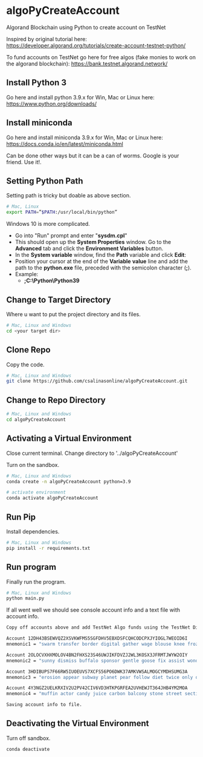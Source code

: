 # algoPyCreateAccount
Algorand Blockchain using Python to create account on TestNet

Inspired by original tutorial here: 
https://developer.algorand.org/tutorials/create-account-testnet-python/

To fund accounts on TestNet go here for free algos (fake monies to work on the algorand blockchain):
https://bank.testnet.algorand.network/


## Install Python 3
Go here and install python 3.9.x for Win, Mac or Linux here: 
https://www.python.org/downloads/

## Install miniconda
Go here and install miniconda 3.9.x for Win, Mac or Linux here: 
https://docs.conda.io/en/latest/miniconda.html

Can be done other ways but it can be a can of worms.  Google is your friend. Use it!.

## Setting Python Path
Setting path is tricky but doable as above section.
```bash
# Mac, Linux
export PATH=”$PATH:/usr/local/bin/python”
```

Windows 10 is more complicated.

- Go into "Run" prompt and enter "**sysdm.cpl**"
- This should open up the **System Properties** window. Go to the **Advanced** tab and click the **Environment Variables** button.
- In the **System variable** window, find the **Path** variable and click **Edit**:
- Position your cursor at the end of the **Variable** **value** line and add the path to the **python.exe** file, preceded with the semicolon character (**;**). 
- Example:
  -  **;C:\Python\Python39**


## Change to Target Directory
Where u want to put the project directory and its files.
```bash
# Mac, Linux and Windows
cd <your target dir>
```

## Clone Repo
Copy the code.
```bash
# Mac, Linux and Windows
git clone https://github.com/csalinasonline/algoPyCreateAccount.git
```

## Change to Repo Directory
```bash
# Mac, Linux and Windows
cd algoPyCreateAccount
```

## Activating a Virtual Environment
Close current terminal.
Change directory to '../algoPyCreateAccount'

Turn on the sandbox.
```bash
# Mac, Linux and Windows
conda create -n algoPyCreateAccount python=3.9

# activate environment
conda activate algoPyCreateAccount
```

## Run Pip
Install dependencies.
```bash
# Mac, Linux and Windows
pip install -r requirements.txt
```

## Run program
Finally run the program.
```bash
# Mac, Linux and Windows
python main.py
```
If all went well we should see console account info and a text file with account info.

```bash
Copy off accounts above and add TestNet Algo funds using the TestNet Dispenser at https://bank.testnet.algorand.network/ copy off the following mnemonic code for use later

Account 12DH43BSEWVQZ2XSVKWFMS5SGFDHV5EBXDSFCQHCODCPXJYIOGL7WEOID6I
mnemonic1 = "swarm transfer border digital gather wage blouse knee frozen cart taxi balance festival helmet radio ill bicycle notice fade hungry stomach shiver kidney abstract bronze"

Account 2OLOCVXHXMOLOV4BN2FHXS23S46UWJIKFDVZJ2WL3KOSX3JFRMTJWYW2OIY
mnemonic2 = "sunny dismiss buffalo sponsor gentle goose fix assist wonder young tag thank exclude decade retire onion birth horse grace album slice armor sketch absorb cereal"

Account 3HDIBUPS7F66RW5IUOEUVS7XCFS56PO6DWK37AMKVWSALMOGCYMDHSUMG3A
mnemonic3 = "erosion appear subway planet pear follow diet twice only delay adult goddess clerk keep raise bind hurdle wire mass animal frequent among month absent time"

Account 4Y3NGZ2UELKRXIV2U2PV42CIV6VD3HTKPGRFEA2UVHEWJT364JHB4YM2MOA
mnemonic4 = "muffin actor candy juice carbon balcony stone street section rival alert little typical muscle legend gallery squirrel daring awake gaze poverty license decade about almost"

Saving account info to file.
```

## Deactivating the Virtual Environment
Turn off sandbox.
```bash
conda deactivate
```